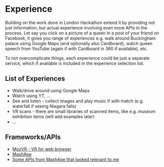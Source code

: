 # Experience

Building on the work done in London Hackathon extend it by providing not just information, but actual experience involving even more APIs in the process. Let say you click on a picture of a queen in a post of your friend on Facebook, it gives you range of experiences e.g. walk around Buckingham palace using Google Maps (and optionally also Cardboard), watch queen speech from YouTube (again if with Cardboard in 360 if available), etc.

To not overcomplicate things, each experience could be just a separate service, which if available is included in the experience selection list.

## List of Experiences

* Walk/drive around using Google Maps
* Watch using YT, ...
* See and listen - collect images and play music if with match (e.g. waterfall if seeing Niagara falls)
* VR scans - there are small libraries of scanned items, like e.g. museum exhibition items (will add examples later)
* ...

## Frameworks/APIs

* [MozVR - VR for web browser](http://mozvr.com/)
* [MashApe](https://market.mashape.com/)
* [Some APIs from MashApe that looked relevant to me](https://market.mashape.com/jhirniak/apis/following)